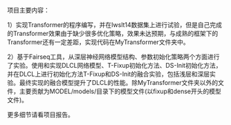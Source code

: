 项目主要内容：

1）实现Transformer的程序编写，并在Iwslt14数据集上进行试验，但是自己完成的Transformer效果由于缺少很多优化策略，效果未达预期，与成熟的框架下的Transformer还有一定差距，实现代码在MyTransformer文件夹中。

2）基于Fairseq工具，从深层神经网络模型结构、参数初始化策略两个方面进行了实验。使用和实现DLCL网络模型、T-Fixup初始化方法、DS-Init初始化方法，并在DLCL上进行初始化方法T-Fixup和DS-Init的融合实验，包括浅层和深层实验。最终实现的融合模型提升了DLCL的性能。除MyTransformer文件夹以外的文件，主要贡献为MODEL/models/目录下的模型文件(以fixup和dense开头的模型文件)。

更多细节请看项目报告。
